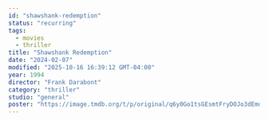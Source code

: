 ```yaml
---
id: "shawshank-redemption"
status: "recurring"
tags:
  - movies
  - thriller
title: "Shawshank Redemption"
date: "2024-02-07"
modified: "2025-10-16 16:39:12 GMT-04:00"
year: 1994
director: "Frank Darabont"
category: "thriller"
studio: "general"
poster: "https://image.tmdb.org/t/p/original/q6y0Go1tsGEsmtFryDOJo3dEmqu.jpg"
---
```

